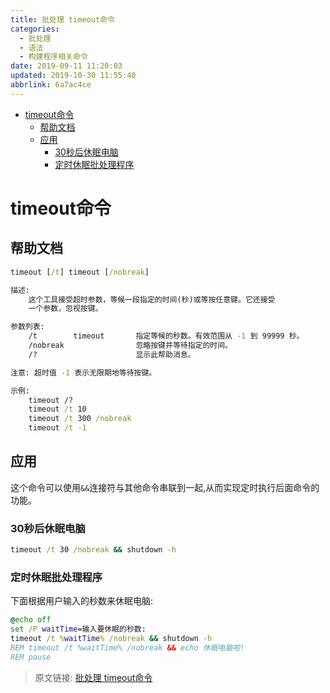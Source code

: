 ```yaml
---
title: 批处理 timeout命令
categories: 
  - 批处理
  - 语法
  - 构建程序相关命令
date: 2019-09-11 11:20:03
updated: 2019-10-30 11:55:40
abbrlink: 6a7ac4ce
---
```

- [timeout命令](/blog/html/6a7ac4ce/#timeout命令)
    - [帮助文档](/blog/html/6a7ac4ce/#帮助文档)
    - [应用](/blog/html/6a7ac4ce/#应用)
        - [30秒后休眠电脑](/blog/html/6a7ac4ce/#30秒后休眠电脑)
        - [定时休眠批处理程序](/blog/html/6a7ac4ce/#定时休眠批处理程序)

<!--more-->
<script src="https://cdn.bootcss.com/jquery/3.4.0/jquery.slim.min.js"></script>
<script>$(document).ready(function () {$(".post-body > ul:nth-child(1)").hide();});</script>

<!--end-->
# timeout命令 #
## 帮助文档 ##
```cmd
timeout [/t] timeout [/nobreak] 

描述:
    这个工具接受超时参数，等候一段指定的时间(秒)或等按任意键。它还接受
    一个参数，忽视按键。

参数列表:
    /t        timeout       指定等候的秒数。有效范围从 -1 到 99999 秒。
    /nobreak                忽略按键并等待指定的时间。
    /?                      显示此帮助消息。

注意: 超时值 -1 表示无限期地等待按键。

示例:
    timeout /?
    timeout /t 10
    timeout /t 300 /nobreak
    timeout /t -1
```
## 应用 ##
这个命令可以使用`&&`连接符与其他命令串联到一起,从而实现定时执行后面命令的功能。
### 30秒后休眠电脑 ###
```cmd
timeout /t 30 /nobreak && shutdown -h
```
### 定时休眠批处理程序 ###
下面根据用户输入的秒数来休眠电脑:
```bat
@echo off
set /P waitTime=输入要休眠的秒数:
timeout /t %waitTime% /nobreak && shutdown -h
REM timeout /t %waitTime% /nobreak && echo 休眠电脑啦!
REM pause
```

>原文链接: [批处理 timeout命令](https://lanlan2017.github.io/blog/6a7ac4ce/)